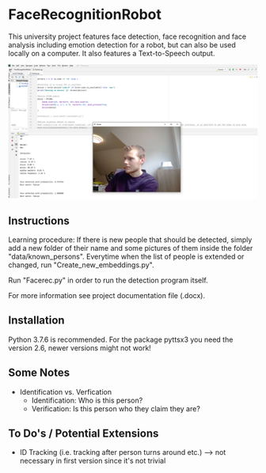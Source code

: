 # FaceRecognitionRobot 
This university project features face detection, face recognition and face analysis including emotion detection for a robot, but can also be used locally on a computer.
It also features a Text-to-Speech output.

![Screenshot](information/preview.png)

## Instructions
Learning procedure: If there is new people that should be detected, simply add a new folder of their name and some pictures of them inside the folder "data/known_persons".
Everytime when the list of people is extended or changed, 
run "Create_new_embeddings.py". 

Run "Facerec.py" in order to run the detection program itself.

For more information see project documentation file (.docx).

## Installation
Python 3.7.6 is recommended. 
For the package pyttsx3 you need the version 2.6, newer versions might not work!

## Some Notes
- Identification vs. Verfication
    - Identification: Who is this person?
    - Verification: Is this person who they claim they are?


## To Do's / Potential Extensions
- ID Tracking (i.e. tracking after person turns around etc.) --> not necessary in first version since it's not trivial